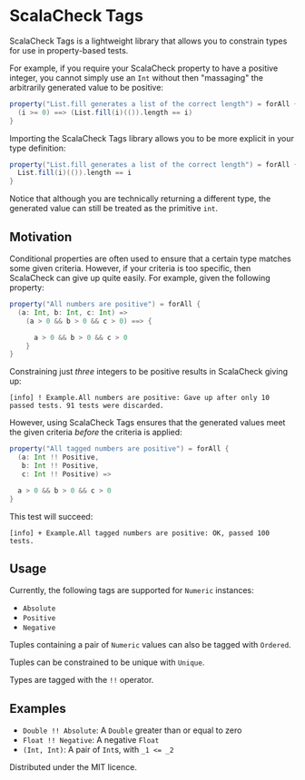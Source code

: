 # ScalaCheck Tags

ScalaCheck Tags is a lightweight library that allows you to constrain types for use in property-based tests.

For example, if you require your ScalaCheck property to have a positive integer, you cannot simply use an `Int` without then "massaging" the arbitrarily generated value to be positive:

```scala
property("List.fill generates a list of the correct length") = forAll { i: Int =>
  (i >= 0) ==> (List.fill(i)(()).length == i)
}
```

Importing the ScalaCheck Tags library allows you to be more explicit in your type definition:

```scala
property("List.fill generates a list of the correct length") = forAll { (i: Int !! Absolute) =>
  List.fill(i)(()).length == i
}
```

Notice that although you are technically returning a different type, the generated value can still be treated as the primitive `int`.

## Motivation
Conditional properties are often used to ensure that a certain type matches some given criteria. However, if your criteria is too specific, then ScalaCheck can give up quite easily. For example, given the following property:

```scala
property("All numbers are positive") = forAll {
  (a: Int, b: Int, c: Int) =>
    (a > 0 && b > 0 && c > 0) ==> {

      a > 0 && b > 0 && c > 0
    }
}
```

Constraining just _three_ integers to be positive results in ScalaCheck giving up:

```
[info] ! Example.All numbers are positive: Gave up after only 10 passed tests. 91 tests were discarded.
```

However, using ScalaCheck Tags ensures that the generated values meet the given criteria *before* the criteria is applied:

```scala
property("All tagged numbers are positive") = forAll {
  (a: Int !! Positive,
   b: Int !! Positive,
   c: Int !! Positive) =>

  a > 0 && b > 0 && c > 0
}
```

This test will succeed:

```
[info] + Example.All tagged numbers are positive: OK, passed 100 tests.
```

## Usage

Currently, the following tags are supported for `Numeric` instances:

  * `Absolute`
  * `Positive`
  * `Negative`

Tuples containing a pair of `Numeric` values can also be tagged with `Ordered`.

Tuples can be constrained to be unique with `Unique`.

Types are tagged with the `!!` operator.

## Examples

  * `Double !! Absolute`: A `Double` greater than or equal to zero
  * `Float !! Negative`: A negative `Float`
  * `(Int, Int)`: A pair of `Int`s, with `_1 <= _2`

Distributed under the MIT licence.
